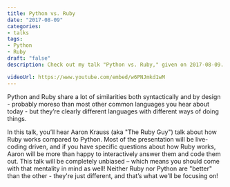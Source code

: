 ```yaml
---
title: Python vs. Ruby
date: "2017-08-09"
categories:
- talks
tags:
- Python
- Ruby
draft: "false"
description: Check out my talk "Python vs. Ruby," given on 2017-08-09.

videoUrl: https://www.youtube.com/embed/w6PNJmkd1wM
---
```

Python and Ruby share a lot of similarities both syntactically and by design -
probably moreso than most other common languages you hear about today - but
they’re clearly different languages with different ways of doing things.

In this talk, you’ll hear Aaron Krauss (aka "The Ruby Guy") talk about how
Ruby works compared to Python. Most of the presentation will be live-coding
driven, and if you have specific questions about how Ruby works, Aaron will be
more than happy to interactively answer them and code them out. This talk will
be completely unbiased – which means you should come with that mentality in
mind as well! Neither Ruby nor Python are "better" than the other - they're
just different, and that’s what we'll be focusing on!
